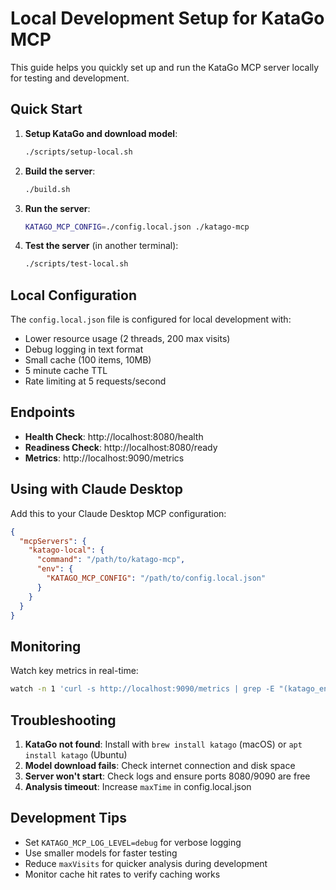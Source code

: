 # Local Development Setup for KataGo MCP

This guide helps you quickly set up and run the KataGo MCP server locally for testing and development.

## Quick Start

1. **Setup KataGo and download model**:
   ```bash
   ./scripts/setup-local.sh
   ```

2. **Build the server**:
   ```bash
   ./build.sh
   ```

3. **Run the server**:
   ```bash
   KATAGO_MCP_CONFIG=./config.local.json ./katago-mcp
   ```

4. **Test the server** (in another terminal):
   ```bash
   ./scripts/test-local.sh
   ```

## Local Configuration

The `config.local.json` file is configured for local development with:
- Lower resource usage (2 threads, 200 max visits)
- Debug logging in text format
- Small cache (100 items, 10MB)
- 5 minute cache TTL
- Rate limiting at 5 requests/second

## Endpoints

- **Health Check**: http://localhost:8080/health
- **Readiness Check**: http://localhost:8080/ready  
- **Metrics**: http://localhost:9090/metrics

## Using with Claude Desktop

Add this to your Claude Desktop MCP configuration:

```json
{
  "mcpServers": {
    "katago-local": {
      "command": "/path/to/katago-mcp",
      "env": {
        "KATAGO_MCP_CONFIG": "/path/to/config.local.json"
      }
    }
  }
}
```

## Monitoring

Watch key metrics in real-time:
```bash
watch -n 1 'curl -s http://localhost:9090/metrics | grep -E "(katago_engine_up|katago_cache_hit_rate|katago_analysis_duration)"'
```

## Troubleshooting

1. **KataGo not found**: Install with `brew install katago` (macOS) or `apt install katago` (Ubuntu)
2. **Model download fails**: Check internet connection and disk space
3. **Server won't start**: Check logs and ensure ports 8080/9090 are free
4. **Analysis timeout**: Increase `maxTime` in config.local.json

## Development Tips

- Set `KATAGO_MCP_LOG_LEVEL=debug` for verbose logging
- Use smaller models for faster testing
- Reduce `maxVisits` for quicker analysis during development
- Monitor cache hit rates to verify caching works
